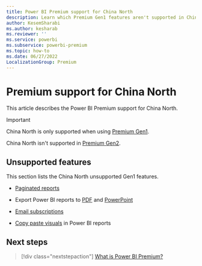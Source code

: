 ```yaml
---
title: Power BI Premium support for China North
description: Learn which Premium Gen1 features aren't supported in China North.
author: KesemSharabi
ms.author: kesharab
ms.reviewer: ''
ms.service: powerbi
ms.subservice: powerbi-premium
ms.topic: how-to
ms.date: 06/27/2022
LocalizationGroup: Premium
---
```


# Premium support for China North

This article describes the Power BI Premium support for China North.

>[!IMPORTANT]
>China North is only supported when using [Premium Gen1](service-premium-what-is.md).
>
>China North isn't supported in [Premium Gen2](service-premium-gen2-what-is.md).

## Unsupported features

This section lists the China North unsupported Gen1 features.

* [Paginated reports](../paginated-reports/paginated-reports-report-builder-power-bi.md)

* Export Power BI reports to [PDF](../consumer/end-user-pdf.md) and [PowerPoint](../collaborate-share/end-user-powerpoint.md)

* [Email subscriptions](../consumer/end-user-subscribe.md)

* [Copy paste visuals](../visuals/power-bi-visualization-copy-paste.md) in Power BI reports

## Next steps

>[!div class="nextstepaction"]
>[What is Power BI Premium?](service-premium-what-is.md)
